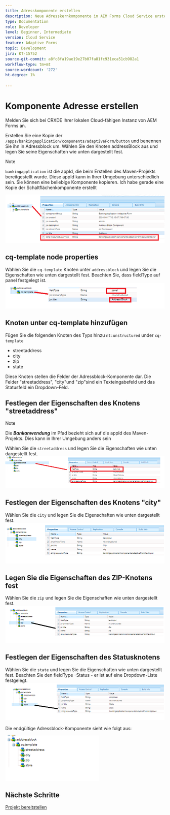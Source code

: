 ```yaml
---
title: Adresskomponente erstellen
description: Neue Adresskernkomponente in AEM Forms Cloud Service erstellen
type: Documentation
role: Developer
level: Beginner, Intermediate
version: Cloud Service
feature: Adaptive Forms
topic: Development
jira: KT-15752
source-git-commit: a8fc8fa19ae19e27b07fa81fc931eca51cb982a1
workflow-type: tm+mt
source-wordcount: '272'
ht-degree: 1%

---
```



# Komponente Adresse erstellen

Melden Sie sich bei CRXDE Ihrer lokalen Cloud-fähigen Instanz von AEM Forms an.

Erstellen Sie eine Kopie der ``/apps/bankingapplication/components/adaptiveForm/button`` und benennen Sie ihn in Adressblock um. Wählen Sie den Knoten addressBlock aus und legen Sie seine Eigenschaften wie unten dargestellt fest.

>[!NOTE]
>
> ``bankingapplication`` ist die appId, die beim Erstellen des Maven-Projekts bereitgestellt wurde. Diese appId kann in Ihrer Umgebung unterschiedlich sein. Sie können eine beliebige Komponente kopieren. Ich habe gerade eine Kopie der Schaltflächenkomponente erstellt


![address-bloc](assets/address-properties.png)

## cq-template node properties

Wählen Sie die ``cq-template`` Knoten unter ``addressblock`` und legen Sie die Eigenschaften wie unten dargestellt fest. Beachten Sie, dass fieldType auf panel festgelegt ist.
![cq-template](assets/cq-template.png)

## Knoten unter cq-template hinzufügen

Fügen Sie die folgenden Knoten des Typs hinzu ``nt:unstructured`` under ``cq-template``

* streetaddress
* city
* zip
* state

Diese Knoten stellen die Felder der Adressblock-Komponente dar. Die Felder &quot;streetaddress&quot;, &quot;city&quot;und &quot;zip&quot;sind ein Texteingabefeld und das Statusfeld ein Dropdown-Feld.

## Festlegen der Eigenschaften des Knotens &quot;streetaddress&quot;

>[!NOTE]
>
> Die **_Bankanwendung_** im Pfad bezieht sich auf die appId des Maven-Projekts. Dies kann in Ihrer Umgebung anders sein

Wählen Sie die ``streetaddress`` und legen Sie die Eigenschaften wie unten dargestellt fest.
![Straße-Adresse](assets/streetaddress.png)

## Festlegen der Eigenschaften des Knotens &quot;city&quot;

Wählen Sie die ``city`` und legen Sie die Eigenschaften wie unten dargestellt fest.
![city](assets/city.png)

## Legen Sie die Eigenschaften des ZIP-Knotens fest

Wählen Sie die ``zip`` und legen Sie die Eigenschaften wie unten dargestellt fest.
![zip](assets/zip.png)

## Festlegen der Eigenschaften des Statusknotens

Wählen Sie die ``state`` und legen Sie die Eigenschaften wie unten dargestellt fest. Beachten Sie den fieldType -Status - er ist auf eine Dropdown-Liste festgelegt.
![state](assets/state.png)

Die endgültige Adressblock-Komponente sieht wie folgt aus:

![final-address](assets/crx-address-block.png)

## Nächste Schritte

[Projekt bereitstellen](./deploy-your-project.md)




